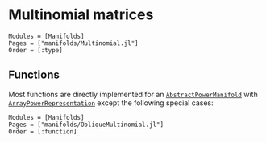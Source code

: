# Multinomial matrices


```@autodocs
Modules = [Manifolds]
Pages = ["manifolds/Multinomial.jl"]
Order = [:type]
```

## Functions

Most functions are directly implemented for an [`AbstractPowerManifold`](@ref) with [`ArrayPowerRepresentation`](@ref) except the following special cases:

```@autodocs
Modules = [Manifolds]
Pages = ["manifolds/ObliqueMultinomial.jl"]
Order = [:function]
```
